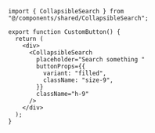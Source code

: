 ﻿```tsx
import { CollapsibleSearch } from "@/components/shared/CollapsibleSearch";

export function CustomButton() {
  return (
    <div>
      <CollapsibleSearch
        placeholder="Search something "
        buttonProps={{
          variant: "filled",
          className: "size-9",
        }}
        className="h-9"
      />
    </div>
  );
}

```
